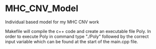 # MHC_CNV_Model
Individual based model for my MHC CNV work

Makefile will compile the c++ code and create an executable file Poly. In order to execute Poly in command type "./Poly" followed by the correct
input variable which can be found at the start of the main.cpp file.
